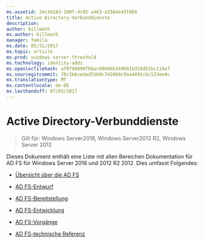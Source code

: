 ```yaml
---
ms.assetid: 24c4d183-100f-4c05-a463-e2584e45f860
title: Active Directory-Verbunddienste
description: 
author: billmath
ms.author: billmath
manager: femila
ms.date: 05/31/2017
ms.topic: article
ms.prod: windows-server-threshold
ms.technology: identity-adds
ms.openlocfilehash: af0f96096f66ac0968bb349601b319d52bc114e7
ms.sourcegitcommit: 70c1b6cedad55b9c7d2068c9aa4891c6c533ee4c
ms.translationtype: MT
ms.contentlocale: de-DE
ms.lasthandoff: 07/03/2017
---
```

# <a name="active-directory-federation-services"></a>Active Directory-Verbunddienste

>Gilt für: Windows Server2016, Windows Server2012 R2, Windows Server 2012 
  
Dieses Dokument enthält eine Liste mit allen Bereichen Dokumentation für AD FS für Windows Server 2016 und 2012 R2 2012.  Dies umfasst Folgendes:  
  
* [Übersicht über die AD FS](ad-fs/AD-FS-2016-Overview.md)

* [AD FS-Entwurf](ad-fs/AD-FS-Design.md)
  
* [AD FS-Bereitstellung](ad-fs/AD-FS-Deployment.md)  
  
* [AD FS-Entwicklung](ad-fs/AD-FS-Development.md)  
  
* [AD FS-Vorgänge](ad-fs/AD-FS-2016-Operations.md)

* [AD FS-technische Referenz](ad-fs/AD-FS-Technical-Reference.md)


